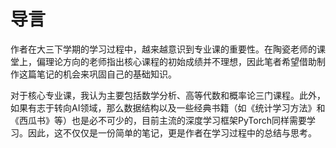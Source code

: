 # 导言

作者在大三下学期的学习过程中，越来越意识到专业课的重要性。在陶瓷老师的课堂上，偏理论方向的老师指出核心课程的初始成绩并不理想，因此笔者希望借助制作这篇笔记的机会来巩固自己的基础知识。

对于核心专业课，我认为主要包括数学分析、高等代数和概率论三门课程。此外，如果有志于转向AI领域，那么数据结构以及一些经典书籍（如《统计学习方法》和《西瓜书》等）也是必不可少的，目前主流的深度学习框架PyTorch同样需要学习。因此，这不仅仅是一份简单的笔记，更是作者在学习过程中的总结与思考。
